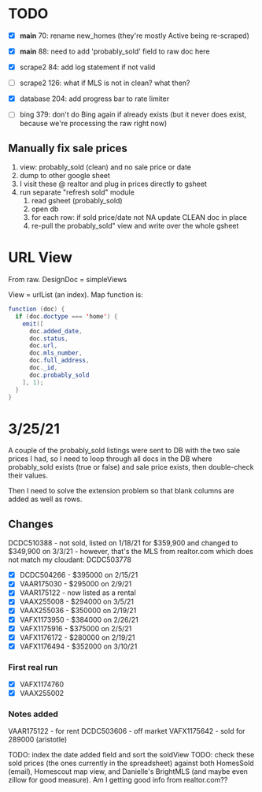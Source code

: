 # TODO

* [x] __main__ 70: rename new_homes (they're mostly Active being re-scraped)
* [x] __main__ 88: need to add 'probably_sold' field to raw doc here

* [x] scrape2 84: add log statement if not valid
* [ ] scrape2 126: what if MLS is not in clean? what then?

* [x] database 204: add progress bar to rate limiter

* [ ] bing 379: don't do Bing again if already exists (but it never does exist, because we're
processing the raw right now)

## Manually fix sale prices
1. view: probably_sold (clean) and no sale price or date
2. dump to other google sheet
3. I visit these @ realtor and plug in prices directly to gsheet
4. run separate "refresh sold" module
	1. read gsheet (probably_sold)
	2. open db
	3. for each row:
		if sold price/date not NA
		update CLEAN doc in place
	4. re-pull the probably_sold" view and write over the whole gsheet

# URL View
From raw. DesignDoc = simpleViews

View = urlList (an index). Map function is: 
```java
function (doc) {
  if (doc.doctype === 'home') {
    emit([
      doc.added_date,
      doc.status,
      doc.url,
      doc.mls_number,
      doc.full_address,
      doc._id,
	  doc.probably_sold
    ], 1);
  }
}
```

# 3/25/21

A couple of the probably_sold listings were sent to DB with the two sale prices I had, so I need to loop through all
docs in the DB where probably_sold exists (true or false) and sale price exists, then double-check their values.

Then I need to solve the extension problem so that blank columns are added as well as rows.

## Changes
DCDC510388 - not sold, listed on 1/18/21 for $359,900 and changed to $349,900 on  3/3/21
	- however, that's the MLS from realtor.com which does not match my cloudant: DCDC503778

* [x] DCDC504266 - $395000 on 2/15/21
* [x] VAAR175030 - $295000 on 2/9/21
* [x] VAAR175122 - now listed as a rental
* [x] VAAX255008 - $294000 on 3/5/21
* [x] VAAX255036 - $350000 on 2/19/21
* [x] VAFX1173950 - $384000 on 2/26/21
* [x] VAFX1175916 - $375000 on 2/5/21
* [x] VAFX1176172 - $280000 on 2/19/21
* [x] VAFX1176494 - $352000 on 3/10/21

### First real run
* [x] VAFX1174760
* [x] VAAX255002

### Notes added
VAAR175122 - for rent
DCDC503606 - off market
VAFX1175642 - sold for 289000 (aristotle)

TODO: index the date added field and sort the soldView 
TODO: check these sold prices (the ones currently in the spreadsheet) against
both HomesSold (email), Homescout map view, and Danielle's BrightMLS (and maybe
even zillow for good measure). Am I getting good info from realtor.com??
